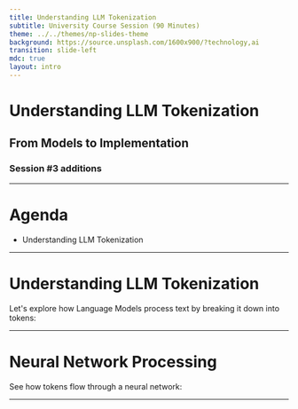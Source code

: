 ```yaml
---
title: Understanding LLM Tokenization
subtitle: University Course Session (90 Minutes)
theme: ../../themes/np-slides-theme
background: https://source.unsplash.com/1600x900/?technology,ai
transition: slide-left
mdc: true
layout: intro
---
```

# Understanding LLM Tokenization

## From Models to Implementation 

###  Session #3 additions


---

# Agenda

- Understanding LLM Tokenization
 

---

# Understanding LLM Tokenization

Let's explore how Language Models process text by breaking it down into tokens:

<Tokens class="mt-4" />

---

# Neural Network Processing

See how tokens flow through a neural network:

<NeuralTokens class="mt-4" />

---

